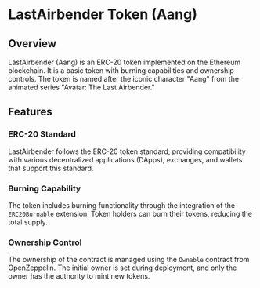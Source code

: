 # LastAirbender Token (Aang)

## Overview
LastAirbender (Aang) is an ERC-20 token implemented on the Ethereum blockchain. It is a basic token with burning capabilities and ownership controls. The token is named after the iconic character "Aang" from the animated series "Avatar: The Last Airbender."

## Features

### ERC-20 Standard
LastAirbender follows the ERC-20 token standard, providing compatibility with various decentralized applications (DApps), exchanges, and wallets that support this standard.

### Burning Capability
The token includes burning functionality through the integration of the `ERC20Burnable` extension. Token holders can burn their tokens, reducing the total supply.

### Ownership Control
The ownership of the contract is managed using the `Ownable` contract from OpenZeppelin. The initial owner is set during deployment, and only the owner has the authority to mint new tokens.

